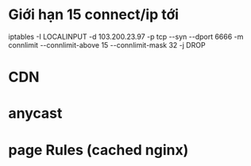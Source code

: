 # Giới hạn 15 connect/ip tới 

iptables -I LOCALINPUT -d 103.200.23.97 -p tcp --syn --dport 6666 -m connlimit --connlimit-above 15 --connlimit-mask 32 -j DROP





# CDN 
# anycast
# page Rules (cached nginx)
